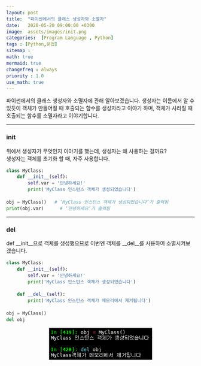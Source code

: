 ```yaml
---
layout: post
title:  "파이썬에서의 클래스 생성자와 소멸자"
date:   2020-05-20 09:00:00 +0300
image:  assets/images/init.png
categories:  [Program Language , Python]
tags : [Python,문법]
sitemap :
math: true
mermaid: true
changefreq : always
priority : 1.0
use_math: true
--- 
```


파이썬에서의 클래스 생성자와 소멸자에 관해 알아보겠습니다. 생성자는 이름에서 알 수 있듯이 객체가 만들어질 때 호출되는 함수를 생성자라고 이야기 하며, 객체가 사라질 때 호출되는 함수를 소멸자라고 이야기합니다.

---------



### init 

위에서 생성자가 무엇인지 이야기를 했는데, 생성자는 왜 사용하는 걸까요?  
생성자는 객체를 초기화 할 때, 자주 사용합니다. 

```python
class MyClass:    
    def __init__(self):
        self.var = '안녕하세요!'
        print('MyClass 인스턴스 객체가 생성되었습니다')

obj = MyClass()   # ‘MyClass 인스턴스 객체가 생성되었습니다’가 출력됨
print(obj.var)      # ‘안녕하세요’가 출력됨
```

---------


### del 

def __init__으로 객체를 생성했으므로 이번엔 객체를 __del__를 사용하여 소멸시켜보겠습니다.

```python
class MyClass:    
    def __init__(self):
        self.var = '안녕하세요!'
        print('MyClass 인스턴스 객체가 생성되었습니다')

    def __del__(self):
        print('MyClass 인스턴스 객체가 메모리에서 제거됩니다')

obj = MyClass()
del obj 
```

<center><img src="../assets/images/init.png" ></center>
